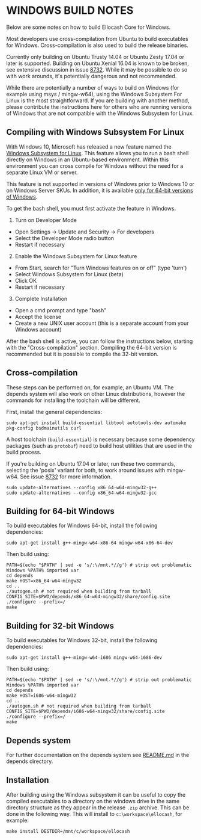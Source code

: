 WINDOWS BUILD NOTES
====================

Below are some notes on how to build Ellocash Core for Windows.

Most developers use cross-compilation from Ubuntu to build executables for
Windows. Cross-compilation is also used to build the release binaries.

Currently only building on Ubuntu Trusty 14.04 or Ubuntu Zesty 17.04 or later is supported.
Building on Ubuntu Xenial 16.04 is known to be broken, see extensive discussion in issue [8732](https://github.com/ellocash/ellocash/issues/8732).
While it may be possible to do so with work arounds, it's potentially dangerous and not recommended.

While there are potentially a number of ways to build on Windows (for example using msys / mingw-w64),
using the Windows Subsystem For Linux is the most straightforward. If you are building with
another method, please contribute the instructions here for others who are running versions
of Windows that are not compatible with the Windows Subsystem for Linux.

Compiling with Windows Subsystem For Linux
-------------------------------------------

With Windows 10, Microsoft has released a new feature named the [Windows
Subsystem for Linux](https://msdn.microsoft.com/commandline/wsl/about). This
feature allows you to run a bash shell directly on Windows in an Ubuntu-based
environment. Within this environment you can cross compile for Windows without
the need for a separate Linux VM or server.

This feature is not supported in versions of Windows prior to Windows 10 or on
Windows Server SKUs. In addition, it is available [only for 64-bit versions of
Windows](https://msdn.microsoft.com/en-us/commandline/wsl/install_guide).

To get the bash shell, you must first activate the feature in Windows.

1. Turn on Developer Mode
  * Open Settings -> Update and Security -> For developers
  * Select the Developer Mode radio button
  * Restart if necessary
2. Enable the Windows Subsystem for Linux feature
  * From Start, search for "Turn Windows features on or off" (type 'turn')
  * Select Windows Subsystem for Linux (beta)
  * Click OK
  * Restart if necessary
3. Complete Installation
  * Open a cmd prompt and type "bash"
  * Accept the license
  * Create a new UNIX user account (this is a separate account from your Windows account)

After the bash shell is active, you can follow the instructions below, starting
with the "Cross-compilation" section. Compiling the 64-bit version is
recommended but it is possible to compile the 32-bit version.

Cross-compilation
-------------------

These steps can be performed on, for example, an Ubuntu VM. The depends system
will also work on other Linux distributions, however the commands for
installing the toolchain will be different.

First, install the general dependencies:

    sudo apt-get install build-essential libtool autotools-dev automake pkg-config bsdmainutils curl

A host toolchain (`build-essential`) is necessary because some dependency
packages (such as `protobuf`) need to build host utilities that are used in the
build process.


If you're building on Ubuntu 17.04 or later, run these two commands, selecting the 'posix' variant for both,
to work around issues with mingw-w64. See issue [8732](https://github.com/ellocash/ellocash/issues/8732) for more information.
```
sudo update-alternatives --config x86_64-w64-mingw32-g++
sudo update-alternatives --config x86_64-w64-mingw32-gcc
```

## Building for 64-bit Windows

To build executables for Windows 64-bit, install the following dependencies:

    sudo apt-get install g++-mingw-w64-x86-64 mingw-w64-x86-64-dev

Then build using:

    PATH=$(echo "$PATH" | sed -e 's/:\/mnt.*//g') # strip out problematic Windows %PATH% imported var
    cd depends
    make HOST=x86_64-w64-mingw32
    cd ..
    ./autogen.sh # not required when building from tarball
    CONFIG_SITE=$PWD/depends/x86_64-w64-mingw32/share/config.site ./configure --prefix=/
    make

## Building for 32-bit Windows

To build executables for Windows 32-bit, install the following dependencies:

    sudo apt-get install g++-mingw-w64-i686 mingw-w64-i686-dev

Then build using:

    PATH=$(echo "$PATH" | sed -e 's/:\/mnt.*//g') # strip out problematic Windows %PATH% imported var
    cd depends
    make HOST=i686-w64-mingw32
    cd ..
    ./autogen.sh # not required when building from tarball
    CONFIG_SITE=$PWD/depends/i686-w64-mingw32/share/config.site ./configure --prefix=/
    make

## Depends system

For further documentation on the depends system see [README.md](../depends/README.md) in the depends directory.

Installation
-------------

After building using the Windows subsystem it can be useful to copy the compiled
executables to a directory on the windows drive in the same directory structure
as they appear in the release `.zip` archive. This can be done in the following
way. This will install to `c:\workspace\ellocash`, for example:

    make install DESTDIR=/mnt/c/workspace/ellocash
